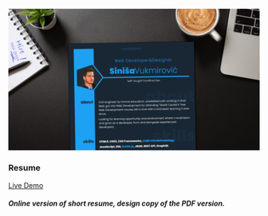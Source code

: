 ![Image](https://raw.githubusercontent.com/SinisaVukmirovic/Resume/master/DEMO.png)

### Resume

[Live Demo](https://sinisavukmirovic.github.io/Resume/ "Resume")

##### Online version of short resume, design copy of the PDF version.